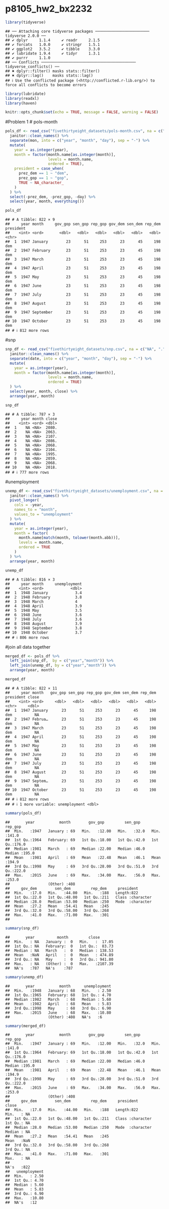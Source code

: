 p8105_hw2_bx2232
================

``` r
library(tidyverse)
```

    ## ── Attaching core tidyverse packages ──────────────────────── tidyverse 2.0.0 ──
    ## ✔ dplyr     1.1.4     ✔ readr     2.1.5
    ## ✔ forcats   1.0.0     ✔ stringr   1.5.1
    ## ✔ ggplot2   3.5.2     ✔ tibble    3.3.0
    ## ✔ lubridate 1.9.4     ✔ tidyr     1.3.1
    ## ✔ purrr     1.1.0     
    ## ── Conflicts ────────────────────────────────────────── tidyverse_conflicts() ──
    ## ✖ dplyr::filter() masks stats::filter()
    ## ✖ dplyr::lag()    masks stats::lag()
    ## ℹ Use the conflicted package (<http://conflicted.r-lib.org/>) to force all conflicts to become errors

``` r
library(lubridate)
library(readxl)
library(haven)
```

``` r
knitr::opts_chunk$set(echo = TRUE, message = FALSE, warning = FALSE)
```

\#Problem 1 \# pols-month

``` r
pols_df <- read_csv("fivethirtyeight_datasets/pols-month.csv", na = c("NA", ".", "")) %>% 
  janitor::clean_names() %>% 
  separate(mon, into = c("year", "month", "day"), sep = "-") %>% 
  mutate(
    year = as.integer(year),
    month = factor(month.name[as.integer(month)],
                   levels = month.name,
                   ordered = TRUE),
    president = case_when(
      prez_dem == 1 ~ "dem",
      prez_gop == 1 ~ "gop",
      TRUE ~ NA_character_
    )
  ) %>% 
  select(-prez_dem, -prez_gop, -day) %>% 
  select(year, month, everything())

pols_df
```

    ## # A tibble: 822 × 9
    ##     year month     gov_gop sen_gop rep_gop gov_dem sen_dem rep_dem president
    ##    <int> <ord>       <dbl>   <dbl>   <dbl>   <dbl>   <dbl>   <dbl> <chr>    
    ##  1  1947 January        23      51     253      23      45     198 dem      
    ##  2  1947 February       23      51     253      23      45     198 dem      
    ##  3  1947 March          23      51     253      23      45     198 dem      
    ##  4  1947 April          23      51     253      23      45     198 dem      
    ##  5  1947 May            23      51     253      23      45     198 dem      
    ##  6  1947 June           23      51     253      23      45     198 dem      
    ##  7  1947 July           23      51     253      23      45     198 dem      
    ##  8  1947 August         23      51     253      23      45     198 dem      
    ##  9  1947 September      23      51     253      23      45     198 dem      
    ## 10  1947 October        23      51     253      23      45     198 dem      
    ## # ℹ 812 more rows

\#snp

``` r
snp_df <- read_csv("fivethirtyeight_datasets/snp.csv", na = c("NA", ".", "")) %>% 
  janitor::clean_names() %>% 
  separate(date, into = c("year", "month", "day"), sep = "-") %>% 
  mutate(
    year = as.integer(year),
    month = factor(month.name[as.integer(month)],
                   levels = month.name,
                   ordered = TRUE)
  ) %>% 
  select(year, month, close) %>% 
  arrange(year, month)

snp_df
```

    ## # A tibble: 787 × 3
    ##     year month close
    ##    <int> <ord> <dbl>
    ##  1    NA <NA>  2080.
    ##  2    NA <NA>  2063.
    ##  3    NA <NA>  2107.
    ##  4    NA <NA>  2086.
    ##  5    NA <NA>  2068.
    ##  6    NA <NA>  2104.
    ##  7    NA <NA>  1995.
    ##  8    NA <NA>  2059.
    ##  9    NA <NA>  2068.
    ## 10    NA <NA>  2018.
    ## # ℹ 777 more rows

\#unemployment

``` r
unemp_df <- read_csv("fivethirtyeight_datasets/unemployment.csv", na = c("NA", ".", "")) %>% 
  janitor::clean_names() %>% 
  pivot_longer(
    cols = -year,
    names_to = "month",
    values_to = "unemployment"
  ) %>% 
  mutate(
    year = as.integer(year),
    month = factor(
      month.name[match(month, tolower(month.abb))],
      levels = month.name,
      ordered = TRUE
    )
  ) %>% 
  arrange(year, month)

unemp_df
```

    ## # A tibble: 816 × 3
    ##     year month     unemployment
    ##    <int> <ord>            <dbl>
    ##  1  1948 January            3.4
    ##  2  1948 February           3.8
    ##  3  1948 March              4  
    ##  4  1948 April              3.9
    ##  5  1948 May                3.5
    ##  6  1948 June               3.6
    ##  7  1948 July               3.6
    ##  8  1948 August             3.9
    ##  9  1948 September          3.8
    ## 10  1948 October            3.7
    ## # ℹ 806 more rows

\#join all data together

``` r
merged_df <- pols_df %>% 
  left_join(snp_df,  by = c("year","month")) %>% 
  left_join(unemp_df, by = c("year","month")) %>% 
  arrange(year, month)

merged_df
```

    ## # A tibble: 822 × 11
    ##     year month   gov_gop sen_gop rep_gop gov_dem sen_dem rep_dem president close
    ##    <int> <ord>     <dbl>   <dbl>   <dbl>   <dbl>   <dbl>   <dbl> <chr>     <dbl>
    ##  1  1947 January      23      51     253      23      45     198 dem          NA
    ##  2  1947 Februa…      23      51     253      23      45     198 dem          NA
    ##  3  1947 March        23      51     253      23      45     198 dem          NA
    ##  4  1947 April        23      51     253      23      45     198 dem          NA
    ##  5  1947 May          23      51     253      23      45     198 dem          NA
    ##  6  1947 June         23      51     253      23      45     198 dem          NA
    ##  7  1947 July         23      51     253      23      45     198 dem          NA
    ##  8  1947 August       23      51     253      23      45     198 dem          NA
    ##  9  1947 Septem…      23      51     253      23      45     198 dem          NA
    ## 10  1947 October      23      51     253      23      45     198 dem          NA
    ## # ℹ 812 more rows
    ## # ℹ 1 more variable: unemployment <dbl>

``` r
summary(pols_df)
```

    ##       year           month        gov_gop         sen_gop        rep_gop     
    ##  Min.   :1947   January : 69   Min.   :12.00   Min.   :32.0   Min.   :141.0  
    ##  1st Qu.:1964   February: 69   1st Qu.:18.00   1st Qu.:42.0   1st Qu.:176.0  
    ##  Median :1981   March   : 69   Median :22.00   Median :46.0   Median :195.0  
    ##  Mean   :1981   April   : 69   Mean   :22.48   Mean   :46.1   Mean   :194.9  
    ##  3rd Qu.:1998   May     : 69   3rd Qu.:28.00   3rd Qu.:51.0   3rd Qu.:222.0  
    ##  Max.   :2015   June    : 69   Max.   :34.00   Max.   :56.0   Max.   :253.0  
    ##                 (Other) :408                                                 
    ##     gov_dem        sen_dem         rep_dem     president        
    ##  Min.   :17.0   Min.   :44.00   Min.   :188   Length:822        
    ##  1st Qu.:22.0   1st Qu.:48.00   1st Qu.:211   Class :character  
    ##  Median :28.0   Median :53.00   Median :250   Mode  :character  
    ##  Mean   :27.2   Mean   :54.41   Mean   :245                     
    ##  3rd Qu.:32.0   3rd Qu.:58.00   3rd Qu.:268                     
    ##  Max.   :41.0   Max.   :71.00   Max.   :301                     
    ## 

``` r
summary(snp_df)
```

    ##       year          month         close        
    ##  Min.   : NA   January :  0   Min.   :  17.05  
    ##  1st Qu.: NA   February:  0   1st Qu.:  83.73  
    ##  Median : NA   March   :  0   Median : 138.53  
    ##  Mean   :NaN   April   :  0   Mean   : 474.89  
    ##  3rd Qu.: NA   May     :  0   3rd Qu.: 941.80  
    ##  Max.   : NA   (Other) :  0   Max.   :2107.39  
    ##  NA's   :787   NA's    :787

``` r
summary(unemp_df)
```

    ##       year           month      unemployment  
    ##  Min.   :1948   January : 68   Min.   : 2.50  
    ##  1st Qu.:1965   February: 68   1st Qu.: 4.70  
    ##  Median :1982   March   : 68   Median : 5.60  
    ##  Mean   :1982   April   : 68   Mean   : 5.83  
    ##  3rd Qu.:1998   May     : 68   3rd Qu.: 6.90  
    ##  Max.   :2015   June    : 68   Max.   :10.80  
    ##                 (Other) :408   NA's   :6

``` r
summary(merged_df)
```

    ##       year           month        gov_gop         sen_gop        rep_gop     
    ##  Min.   :1947   January : 69   Min.   :12.00   Min.   :32.0   Min.   :141.0  
    ##  1st Qu.:1964   February: 69   1st Qu.:18.00   1st Qu.:42.0   1st Qu.:176.0  
    ##  Median :1981   March   : 69   Median :22.00   Median :46.0   Median :195.0  
    ##  Mean   :1981   April   : 69   Mean   :22.48   Mean   :46.1   Mean   :194.9  
    ##  3rd Qu.:1998   May     : 69   3rd Qu.:28.00   3rd Qu.:51.0   3rd Qu.:222.0  
    ##  Max.   :2015   June    : 69   Max.   :34.00   Max.   :56.0   Max.   :253.0  
    ##                 (Other) :408                                                 
    ##     gov_dem        sen_dem         rep_dem     president             close    
    ##  Min.   :17.0   Min.   :44.00   Min.   :188   Length:822         Min.   : NA  
    ##  1st Qu.:22.0   1st Qu.:48.00   1st Qu.:211   Class :character   1st Qu.: NA  
    ##  Median :28.0   Median :53.00   Median :250   Mode  :character   Median : NA  
    ##  Mean   :27.2   Mean   :54.41   Mean   :245                      Mean   :NaN  
    ##  3rd Qu.:32.0   3rd Qu.:58.00   3rd Qu.:268                      3rd Qu.: NA  
    ##  Max.   :41.0   Max.   :71.00   Max.   :301                      Max.   : NA  
    ##                                                                  NA's   :822  
    ##   unemployment  
    ##  Min.   : 2.50  
    ##  1st Qu.: 4.70  
    ##  Median : 5.60  
    ##  Mean   : 5.83  
    ##  3rd Qu.: 6.90  
    ##  Max.   :10.80  
    ##  NA's   :12
